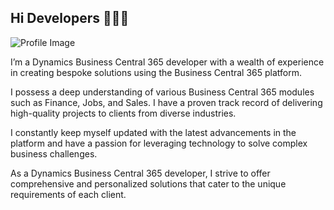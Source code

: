 ## Hi Developers 👋👋👋

![Profile Image](https://www.matteofiocco.com/wp-content/uploads/2023/03/Foto-300x300.jpg)

I’m a Dynamics Business Central 365 developer with a wealth of experience in creating bespoke solutions using the Business Central 365 platform.

I possess a deep understanding of various Business Central 365 modules such as Finance, Jobs, and Sales. I have a proven track record of delivering high-quality projects to clients from diverse industries.

I constantly keep myself updated with the latest advancements in the platform and have a passion for leveraging technology to solve complex business challenges.

As a Dynamics Business Central 365 developer, I strive to offer comprehensive and personalized solutions that cater to the unique requirements of each client.

